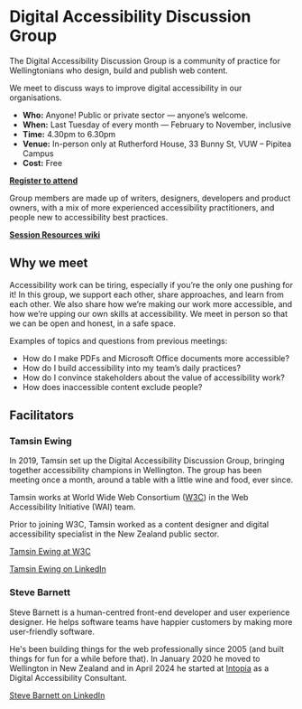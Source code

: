 # Digital Accessibility Discussion Group

The Digital Accessibility Discussion Group is a community of practice for Wellingtonians who design, build and publish web content. 

We meet to discuss ways to improve digital accessibility in our organisations.

- **Who:** Anyone! Public or private sector — anyone’s welcome.
- **When:** Last Tuesday of every month — February to November, inclusive
- **Time:** 4.30pm to 6.30pm
- **Venue:** In-person only at Rutherford House, 33 Bunny St, VUW – Pipitea Campus
- **Cost:** Free

[**Register to attend**](https://wellingtonuni-professional.nz/course/digital-accessibility-discussion-group/)

Group members are made up of writers, designers, developers and product owners, with a mix of more experienced accessibility practitioners, and people new to accessibility best practices.

[**Session Resources wiki**](https://github.com/Digital-Accessibility-Discussion-Group/Session-resources/wiki/Session-Resources-wiki)

## Why we meet

Accessibility work can be tiring, especially if you’re the only one pushing for it! In this group, we support each other, share approaches, and learn from each other. We also share how we’re making our work more accessible, and how we’re upping our own skills at accessibility. We meet in person so that we can be open and honest, in a safe space.

Examples of topics and questions from previous meetings:

- How do I make PDFs and Microsoft Office documents more accessible?
- How do I build accessibility into my team’s daily practices?
- How do I convince stakeholders about the value of accessibility work?
- How does inaccessible content exclude people?

## Facilitators

### Tamsin Ewing

In 2019, Tamsin set up the Digital Accessibility Discussion Group, bringing together accessibility champions in Wellington. The group has been meeting once a month, around a table with a little wine and food, ever since.

Tamsin works at World Wide Web Consortium ([W3C](https://www.w3.org/)) in the Web Accessibility Initiative (WAI) team.

Prior to joining W3C, Tamsin worked as a content designer and digital accessibility specialist in the New Zealand public sector.

[Tamsin Ewing at W3C](https://www.w3.org/staff/#tamsin)

[Tamsin Ewing on LinkedIn](https://www.linkedin.com/in/tamsinewing/) 

### Steve Barnett

Steve Barnett is a human-centred front-end developer and user experience designer. He helps software teams have happier customers by making more user-friendly software.

He's been building things for the web professionally since 2005 (and built things for fun for a while before that). In January 2020 he moved to Wellington in New Zealand and in April 2024 he started at [Intopia](https://intopia.digital/) as a Digital Accessibility Consultant.

[Steve Barnett on LinkedIn](https://www.linkedin.com/in/steve-barnett/)
